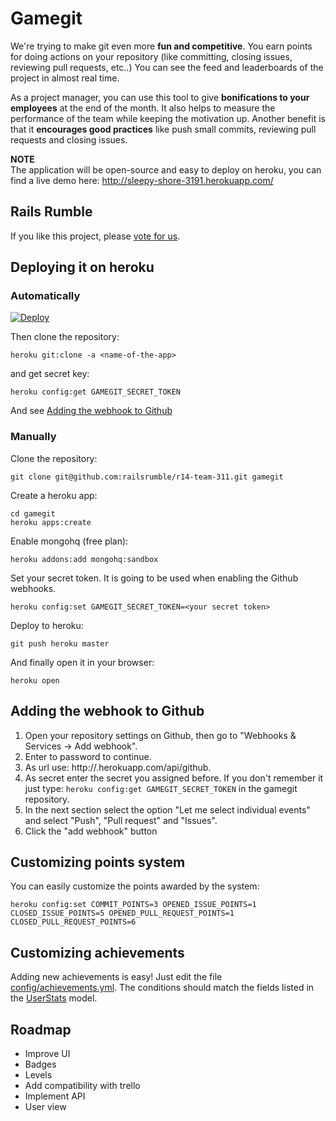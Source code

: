 # Gamegit


We're trying to make git even more **fun and competitive**. 
You earn points for doing actions on your repository (like committing, closing issues, reviewing pull requests, etc..) 
You can see the feed and leaderboards of the project in almost real time.

As a project manager, you can use this tool to give **bonifications to your employees** at the end of the month. It also helps to measure the performance of the team while keeping the motivation up. 
Another benefit is that it **encourages good practices** like push small commits, reviewing pull requests and closing issues.

**NOTE**  
The application will be open-source and easy to deploy on heroku, you can find a live demo here: http://sleepy-shore-3191.herokuapp.com/

## Rails Rumble

If you like this project, please [vote for us](http://railsrumble.com/entries/311-gamegit).


## Deploying it on heroku

### Automatically

[![Deploy](https://www.herokucdn.com/deploy/button.png)](https://heroku.com/deploy?template=https://github.com/railsrumble/r14-team-311)

Then clone the repository:

	heroku git:clone -a <name-of-the-app>

and get secret key:

	heroku config:get GAMEGIT_SECRET_TOKEN

And see [Adding the webhook to Github](#adding-the-webhook-to-github)

### Manually

Clone the repository:

    git clone git@github.com:railsrumble/r14-team-311.git gamegit

Create a heroku app:

    cd gamegit
    heroku apps:create

Enable mongohq (free plan):

    heroku addons:add mongohq:sandbox

Set your secret token. It is going to be used when enabling the Github webhooks.

	heroku config:set GAMEGIT_SECRET_TOKEN=<your secret token>

Deploy to heroku:

	git push heroku master

And finally open it in your browser:

	heroku open


## Adding the webhook to Github

1. Open your repository settings on Github, then go to "Webhooks & Services -> Add webhook".
2. Enter to password to continue.
3. As url use: http://<replace me>.herokuapp.com/api/github.
4. As secret enter the secret you assigned before. If you don't remember it just type: `heroku config:get GAMEGIT_SECRET_TOKEN` in the gamegit repository.
5. In the next section select the option "Let me select individual events" and select "Push", "Pull request" and "Issues".
6. Click the "add webhook" button



## Customizing points system

You can easily customize the points awarded by the system:

	heroku config:set COMMIT_POINTS=3 OPENED_ISSUE_POINTS=1 CLOSED_ISSUE_POINTS=5 OPENED_PULL_REQUEST_POINTS=1 CLOSED_PULL_REQUEST_POINTS=6


## Customizing achievements

Adding new achievements is easy! Just edit the file [config/achievements.yml](https://github.com/railsrumble/r14-team-311/blob/master/config/achievements.yml).
The conditions should match the fields listed in the [UserStats](https://github.com/railsrumble/r14-team-311/blob/master/models/user_stats.rb) model.


## Roadmap

- Improve UI
- Badges
- Levels
- Add compatibility with trello
- Implement API
- User view





